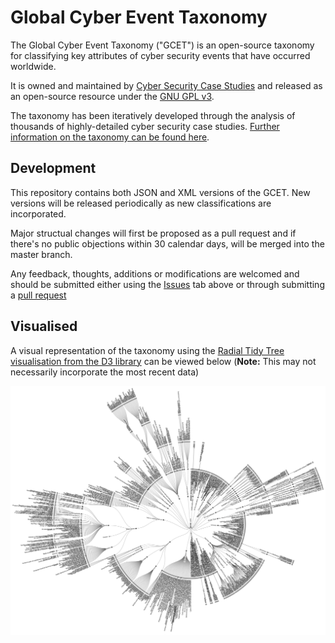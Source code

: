 # Global Cyber Event Taxonomy
The Global Cyber Event Taxonomy ("GCET") is an open-source taxonomy for classifying key attributes of cyber security events that have occurred worldwide.

It is owned and maintained by [Cyber Security Case Studies](https://www.cybersecuritycasestudies.com/) and released as an open-source resource under the [GNU GPL v3](LICENSE).

The taxonomy has been iteratively developed through the analysis of thousands of highly-detailed cyber security case studies. [Further information on the taxonomy can be found here](https://www.cybersecuritycasestudies.com/global-cyber-event-taxonomy).

## Development
This repository contains both JSON and XML versions of the GCET. New versions will be released periodically as new classifications are incorporated.

Major structual changes will first be proposed as a pull request and if there's no public objections within 30 calendar days, will be merged into the master branch.

Any feedback, thoughts, additions or modifications are welcomed and should be submitted either using the [Issues](/issues) tab above or through submitting a [pull request](/pulls)

## Visualised
A visual representation of the taxonomy using the [Radial Tidy Tree visualisation from the D3 library](https://github.com/d3/d3) can be viewed below (**Note:** This may not necessarily incorporate the most recent data)

![alt text](/gcet-taxonomy-full-view.png "Full view of the Global Cyber Event Taxonomy laid out as a radial tree")

